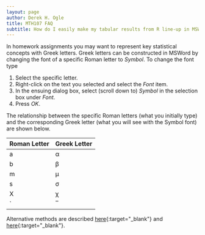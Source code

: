 ```yaml
---
layout: page
author: Derek H. Ogle
title: MTH107 FAQ
subtitle: How do I easily make my tabular results from R line-up in MSWord?
---
```


In homework assignments you may want to represent key statistical concepts with Greek letters.  Greek letters can be constructed in MSWord by changing the font of a specific Roman letter to *Symbol*.  To change the font type

1. Select the specific letter.
1. Right-click on the text you selected and select the *Font* item.
1. In the ensuing dialog box, select (scroll down to) *Symbol* in the selection box under *Font*.
1. Press *OK*.

The relationship between the specific Roman letters (what you initially type) and the corresponding Greek letter (what you will see with the Symbol font) are shown below.

Roman Letter | Greek Letter
------------ | ------------
a | &alpha;
b | &beta;
m | &mu;
s | &sigma;
X | &chi;
` | &oline;

Alternative methods are described [here](http://www.wikihow.com/Insert-Symbols-in-an-MS-Word-Document){:target="_blank"} and [here](https://www.youtube.com/watch?v=oDv_twC4Its){:target="_blank"}.

